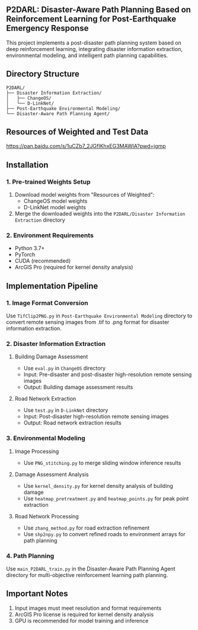 ## P2DARL: Disaster-Aware Path Planning Based on Reinforcement Learning for Post-Earthquake Emergency Response

This project implements a post-disaster path planning system based on deep reinforcement learning, integrating disaster information extraction, environmental modeling, and intelligent path planning capabilities.



## Directory Structure

```
P2DARL/
├── Disaster Information Extraction/
│   ├── ChangeOS/
│   └── D-LinkNet/
├── Post-Earthquake Environmental Modeling/
└── Disaster-Aware Path Planning Agent/
```



## Resources of Weighted and Test Data

 https://pan.baidu.com/s/1uCZb7_2JGfIKhxEG3MAWlA?pwd=jgmp



## Installation

### 1. Pre-trained Weights Setup
1. Download model weights from "Resources of Weighted":
   - ChangeOS model weights
   - D-LinkNet model weights
2. Merge the downloaded weights into the `P2DARL/Disaster Information Extraction` directory

### 2. Environment Requirements
- Python 3.7+
- PyTorch
- CUDA (recommended)
- ArcGIS Pro (required for kernel density analysis)



## Implementation Pipeline

### 1. Image Format Conversion
Use `TifClip2PNG.py` in `Post-Earthquake Environmental Modeling` directory to convert remote sensing images from .tif to .png format for disaster information extraction.

### 2. Disaster Information Extraction
1. Building Damage Assessment
   - Use `eval.py` in `ChangeOS` directory
   - Input: Pre-disaster and post-disaster high-resolution remote sensing images
   - Output: Building damage assessment results

2. Road Network Extraction
   - Use `test.py` in `D-LinkNet` directory
   - Input: Post-disaster high-resolution remote sensing images
   - Output: Road network extraction results

### 3. Environmental Modeling
1. Image Processing
   - Use `PNG_stitching.py` to merge sliding window inference results
   
2. Damage Assessment Analysis
   - Use `kernel_density.py` for kernel density analysis of building damage
   - Use `heatmap_pretreatment.py` and `heatmap_points.py` for peak point extraction
   
3. Road Network Processing
   - Use `zhang_method.py` for road extraction refinement
   - Use `shp2npy.py` to convert refined roads to environment arrays for path planning

### 4. Path Planning
Use `main_P2DARL_train.py` in the Disaster-Aware Path Planning Agent directory for multi-objective reinforcement learning path planning.



## Important Notes

1. Input images must meet resolution and format requirements
2. ArcGIS Pro license is required for kernel density analysis
3. GPU is recommended for model training and inference